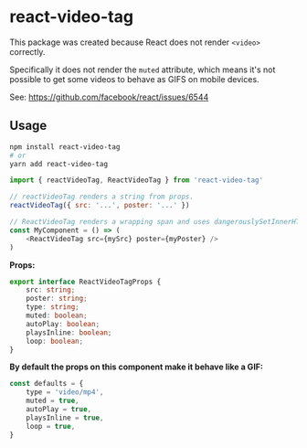 # react-video-tag

This package was created because React does not render `<video>` correctly.

Specifically it does not render the `muted` attribute, which means it's 
not possible to get some videos to behave as GIFS on mobile devices.

See: https://github.com/facebook/react/issues/6544

## Usage

```bash
npm install react-video-tag
# or
yarn add react-video-tag
```

```js
import { reactVideoTag, ReactVideoTag } from 'react-video-tag'

// reactVideoTag renders a string from props.
reactVideoTag({ src: '...', poster: '...' })

// ReactVideoTag renders a wrapping span and uses dangerouslySetInnerHTML.
const MyComponent = () => (
    <ReactVideoTag src={mySrc} poster={myPoster} />
)
```

**Props:**

```ts
export interface ReactVideoTagProps {
    src: string;
    poster: string;
    type: string;
    muted: boolean;
    autoPlay: boolean;
    playsInline: boolean;
    loop: boolean;
}
```

**By default the props on this component make it behave like a GIF:**

```js
const defaults = {
    type = 'video/mp4',
    muted = true,
    autoPlay = true,
    playsInline = true,
    loop = true,
}
```